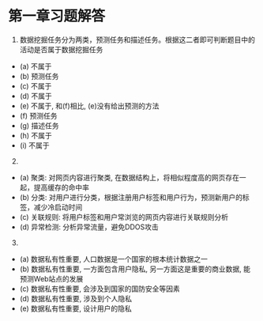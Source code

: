 # 第一章习题解答
1. 数据挖掘任务分为两类，预测任务和描述任务。根据这二者即可判断题目中的活动是否属于数据挖掘任务
* (a) 不属于
* (b) 预测任务
* (c) 不属于
* (d) 不属于
* (e) 不属于, 和(f)相比, (e)没有给出预测的方法
* (f) 预测任务
* (g) 描述任务
* (h) 不属于
* (i) 不属于

2. 
* (a) 聚类: 对网页内容进行聚类, 在数据结构上，将相似程度高的网页存在一起，提高缓存的命中率
* (b) 分类: 对用户进行分类，根据注册用户标签和用户行为，预测新用户的标签，减少冷启动时间
* (c) 关联规则: 将用户标签和用户常浏览的网页内容进行关联规则分析
* (d) 异常检测: 分析异常流量，避免DDOS攻击

3. 
* (a) 数据私有性重要, 人口数据是一个国家的根本统计数据之一
* (b) 数据私有性重要, 一方面包含用户隐私, 另一方面这是重要的商业数据, 能预测Web站点的发展
* (c) 数据私有性重要, 会涉及到国家的国防安全等因素
* (d) 数据私有性重要, 涉及到个人隐私
* (e) 数据私有性重要, 设计用户的隐私
